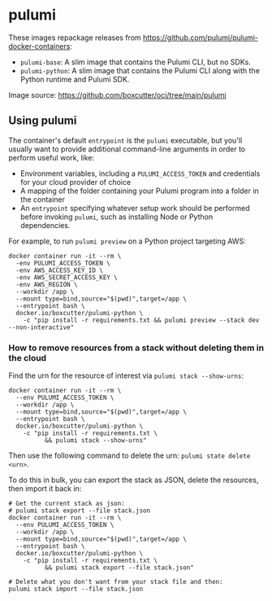 # pulumi

These images repackage releases from https://github.com/pulumi/pulumi-docker-containers:

- `pulumi-base`: A slim image that contains the Pulumi CLI, but no SDKs.
- `pulumi-python`: A slim image that contains the Pulumi CLI along with the Python runtime and Pulumi SDK.

Image source: https://github.com/boxcutter/oci/tree/main/pulumi

## Using pulumi

The container's default `entrypoint` is the `pulumi` executable, but you'll usually want to provide additional command-line arguments in order to perform useful work, like:

- Environment variables, including a `PULUMI_ACCESS_TOKEN` and credentials for your cloud provider of choice 
- A mapping of the folder containing your Pulumi program into a folder in the container
- An `entrypoint` specifying whatever setup work should be performed before invoking `pulumi`, such as installing Node or Python dependencies.

For example, to run `pulumi preview` on a Python project targeting AWS:

```
docker container run -it --rm \
  -env PULUMI_ACCESS_TOKEN \
  -env AWS_ACCESS_KEY_ID \
  -env AWS_SECRET_ACCESS_KEY \
  -env AWS_REGION \
  --workdir /app \
  --mount type=bind,source="$(pwd)",target=/app \
  --entrypoint bash \
  docker.io/boxcutter/pulumi-python \
    -c "pip install -r requirements.txt && pulumi preview --stack dev --non-interactive"
```

### How to remove resources from a stack without deleting them in the cloud

Find the urn for the resource of interest via `pulumi stack --show-urns`:
```
docker container run -it --rm \
  --env PULUMI_ACCESS_TOKEN \
  --workdir /app \
  --mount type=bind,source="$(pwd)",target=/app \
  --entrypoint bash \
  docker.io/boxcutter/pulumi-python \
    -c "pip install -r requirements.txt \
          && pulumi stack --show-urns"
```

Then use the following command to delete the urn: `pulumi state delete <urn>`.

To do this in bulk, you can export the stack as JSON, delete the resources, then import it back in:
```
# Get the current stack as json:
# pulumi stack export --file stack.json
docker container run -it --rm \
  --env PULUMI_ACCESS_TOKEN \
  --workdir /app \
  --mount type=bind,source="$(pwd)",target=/app \
  --entrypoint bash \
  docker.io/boxcutter/pulumi-python \
    -c "pip install -r requirements.txt \
          && pulumi stack export --file stack.json"

# Delete what you don't want from your stack file and then:
pulumi stack import --file stack.json
```
